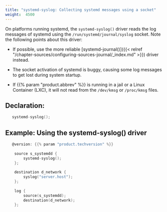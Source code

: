 ```yaml
---
title: "systemd-syslog: Collecting systemd messages using a socket"
weight:  4500
---
```

<!-- DISCLAIMER: This file is based on the syslog-ng Open Source Edition documentation https://github.com/balabit/syslog-ng-ose-guides/commit/2f4a52ee61d1ea9ad27cb4f3168b95408fddfdf2 and is used under the terms of The syslog-ng Open Source Edition Documentation License. The file has been modified by Axoflow. -->

On platforms running systemd, the `systemd-syslog()` driver reads the log messages of systemd using the `/run/systemd/journal/syslog` socket. Note the following points about this driver:

  - If possible, use the more reliable [systemd-journal()]({{< relref "/chapter-sources/configuring-sources-journal/_index.md" >}}) driver instead.

  - The socket activation of systemd is buggy, causing some log messages to get lost during system startup.

  - If {{% param "product.abbrev" %}} is running in a jail or a Linux Container (LXC), it will not read from the `/dev/kmsg` or `/proc/kmsg` files.


## Declaration:

```c
   systemd-syslog();
```



## Example: Using the systemd-syslog() driver

```c
   @version: {{% param "product.techversion" %}}
    
    source s_systemdd {
        systemd-syslog();
    };
    
    destination d_network {
        syslog("server.host");
    };
    
    log {
        source(s_systemdd);
        destination(d_network);
    };
```


